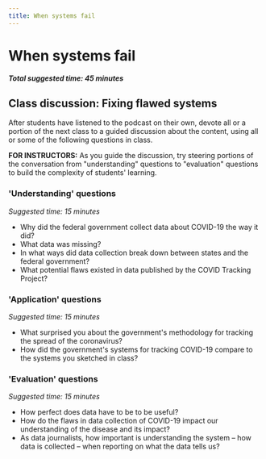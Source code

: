 ```yaml
---
title: When systems fail
---
```


# When systems fail

***Total suggested time: 45 minutes***

## Class discussion: Fixing flawed systems

After students have listened to the podcast on their own, devote all or a portion of the next class to a guided discussion about the content, using all or some of the following questions in class.

<div class="alert alert-primary" role="alert">
    <strong>FOR INSTRUCTORS:</strong> As you guide the discussion, try steering portions of the conversation from "understanding" questions to "evaluation" questions to build the complexity of students' learning.
</div>

### 'Understanding' questions
*Suggested time: 15 minutes*
* Why did the federal government collect data about COVID-19 the way it did?
* What data was missing?
* In what ways did data collection break down between states and the federal government?
* What potential flaws existed in data published by the COVID Tracking Project?

### 'Application' questions
*Suggested time: 15 minutes*
* What surprised you about the government's methodology for tracking the spread of the coronavirus?
* How did the government's systems for tracking COVID-19 compare to the systems you sketched in class?

### 'Evaluation' questions
*Suggested time: 15 minutes*
* How perfect does data have to be to be useful?
* How do the flaws in data collection of COVID-19 impact our understanding of the disease and its impact?
* As data journalists, how important is understanding the system – how data is collected – when reporting on what the data tells us?



